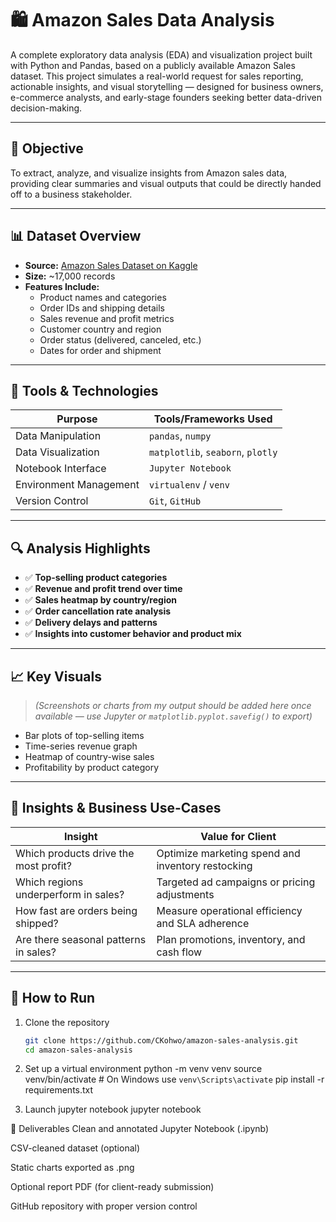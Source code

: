 # 🛍️ Amazon Sales Data Analysis

A complete exploratory data analysis (EDA) and visualization project built with Python and Pandas, based on a publicly available Amazon Sales dataset. This project simulates a real-world request for sales reporting, actionable insights, and visual storytelling — designed for business owners, e-commerce analysts, and early-stage founders seeking better data-driven decision-making.

---

## 📌 Objective

To extract, analyze, and visualize insights from Amazon sales data, providing clear summaries and visual outputs that could be directly handed off to a business stakeholder.

---

## 📊 Dataset Overview

- **Source:** [Amazon Sales Dataset on Kaggle](https://www.kaggle.com/datasets/karkavelrajaj/amazon-sales-dataset)
- **Size:** ~17,000 records
- **Features Include:**
  - Product names and categories
  - Order IDs and shipping details
  - Sales revenue and profit metrics
  - Customer country and region
  - Order status (delivered, canceled, etc.)
  - Dates for order and shipment

---

## 🧰 Tools & Technologies

| Purpose              | Tools/Frameworks Used             |
|----------------------|-----------------------------------|
| Data Manipulation    | `pandas`, `numpy`                 |
| Data Visualization   | `matplotlib`, `seaborn`, `plotly`|
| Notebook Interface   | `Jupyter Notebook`                |
| Environment Management | `virtualenv` / `venv`             |
| Version Control      | `Git`, `GitHub`                   |

---

## 🔍 Analysis Highlights

- ✅ **Top-selling product categories**
- ✅ **Revenue and profit trend over time**
- ✅ **Sales heatmap by country/region**
- ✅ **Order cancellation rate analysis**
- ✅ **Delivery delays and patterns**
- ✅ **Insights into customer behavior and product mix**

---

## 📈 Key Visuals

> *(Screenshots or charts from my output should be added here once available — use Jupyter or `matplotlib.pyplot.savefig()` to export)*

- Bar plots of top-selling items
- Time-series revenue graph
- Heatmap of country-wise sales
- Profitability by product category

---

## 🧠 Insights & Business Use-Cases

| Insight                                  | Value for Client                                    |
|------------------------------------------|-----------------------------------------------------|
| Which products drive the most profit?    | Optimize marketing spend and inventory restocking   |
| Which regions underperform in sales?     | Targeted ad campaigns or pricing adjustments        |
| How fast are orders being shipped?       | Measure operational efficiency and SLA adherence    |
| Are there seasonal patterns in sales?    | Plan promotions, inventory, and cash flow           |

---

## 🚀 How to Run

1. Clone the repository  
   ```bash
   git clone https://github.com/CKohwo/amazon-sales-analysis.git
   cd amazon-sales-analysis

2. Set up a virtual environment
   python -m venv venv
   source venv/bin/activate  # On Windows use `venv\Scripts\activate`
   pip install -r requirements.txt

3. Launch jupyter notebook
   jupyter notebook 


🧾 Deliverables
Clean and annotated Jupyter Notebook (.ipynb)

CSV-cleaned dataset (optional)

Static charts exported as .png

Optional report PDF (for client-ready submission)

GitHub repository with proper version control
  

